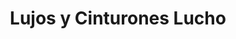 ---
title: "Lujos y Cinturones Lucho"
url: /barrios-unidos/lujos-y-cinturones-lucho/
shop: piezas de automóviles
---